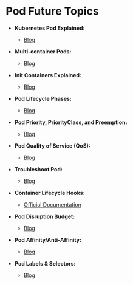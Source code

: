 # Pod Future Topics

- **Kubernetes Pod Explained:**

  - [Blog](https://devopscube.com/kubernetes-pod/)

- **Multi-container Pods:**

  - [Blog](https://www.mirantis.com/blog/multi-container-pods-and-container-communication-in-kubernetes/)

- **Init Containers Explained:**

  - [Blog](https://devopscube.com/kubernetes-init-containers/)

- **Pod Lifecycle Phases:**

  - [Blog](https://devopscube.com/kubernetes-pod-lifecycle/)

- **Pod Priority, PriorityClass, and Preemption:**

  - [Blog](https://devopscube.com/pod-priorityclass-preemption/)

- **Pod Quality of Service (QoS):**

  - [Blog](https://techiescamp.com/kubernetes-pod-qos/)

- **Troubleshoot Pod:**

  - [Blog](https://devopscube.com/troubleshoot-kubernetes-pods/)

- **Container Lifecycle Hooks:**

  - [Official Documentation](https://kubernetes.io/docs/concepts/containers/container-lifecycle-hooks/)

- **Pod Disruption Budget:**

  - [Blog](https://cast.ai/blog/pod-disruption-budgets-in-your-deployment/)

- **Pod Affinity/Anti-Affinity:**

  - [Blog](https://www.densify.com/kubernetes-autoscaling/kubernetes-affinity/)

- **Pod Labels & Selectors:**

  - [Blog](https://www.split.io/blog/kubernetes-labels-best-practices/)
